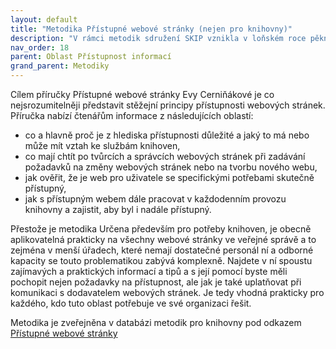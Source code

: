 ```yaml
---
layout: default
title: "Metodika Přístupné webové stránky (nejen pro knihovny)"
description: "V rámci metodik sdružení SKIP vznikla v loňském roce pěkně zpracovaná a přehledná metodika k přístupnosti webových stránek "
nav_order: 18
parent: Oblast Přístupnost informací
grand_parent: Metodiky
---
```






Cílem příručky Přístupné webové stránky Evy Cerniňákové je co nejsrozumitelněji představit stěžejní principy přístupnosti webových stránek. Příručka nabízí čtenářům informace z následujících oblastí:

* co a hlavně proč je z hlediska přístupnosti důležité a jaký to má nebo může mít vztah ke službám knihoven,
* co mají chtít po tvůrcích a správcích webových stránek při zadávání požadavků na změny webových stránek nebo na tvorbu nového webu,
* jak ověřit, že je web pro uživatele se specifickými potřebami skutečně přístupný,
* jak s přístupným webem dále pracovat v každodenním provozu knihovny a zajistit, aby byl i nadále přístupný.


Přestože je metodika Určena především pro potřeby knihoven, je obecně aplikovatelná prakticky na všechny webové stránky ve veřejné správě a to zejména v menší úřadech, které nemají dostatečné personál ní a odborné kapacity se touto problematikou zabývá komplexně. Najdete v ní spoustu zajímavých a praktických informací a tipů a s její pomocí byste měli pochopit nejen požadavky na přístupnost, ale jak je také uplatňovat při komunikaci s dodavatelem webových stránek. Je tedy vhodná prakticky pro každého, kdo tuto oblast potřebuje ve své organizaci řešit.




Metodika je zveřejněna v databázi metodik pro knihovny pod odkazem [Přístupné webové stránky](https://prirucky.ipk.nkp.cz/pristupnost/uvod)
